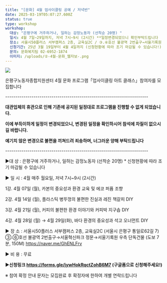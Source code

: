 ```yaml
---
title: "[문화] 4월 업사이클링 공예 / 저녁반"
date: 2025-03-19T05:07:27.600Z
status: true
type: workshop
workshop:
  대상: "은평구에 거주하거나, 일하는 감정노동자 (선착순 20명) "
  일시: 4월 7일~29일까지, 저녁 7시~9시 (2시간) **일정변경되었으니 확인부탁드립니다
  장소: 서울시50플러스 서부캠퍼스 2층, 교육실2C / ③.⑥호선 불광역 2번출구→서울기록원 우측 단독건물 (도보 7분, 150M)
  신청기간: 25년 3월 19일부터 4월 4일까지 (신청현황에 따라 조기 마감될 수 있습니다!)
  문의: 문화복지팀 02-6952-1874
  이미지: /uploads/②-4월-문화_웹자보-.png
---
```

![](/uploads/②-4월-문화_웹자보-.png)

은평구노동자종합지원센터
4월 문화 프로그램「업사이클링 아트 클래스」참여자를 모집합니다

\-﻿----------------------------------------------------------------------

**대관업체의 휴관으로 인해 기존에 공지된 일정대로 프로그램을 진행할 수 없게 되었습니다.**

**이에 부득이하게 일정이 변경되었으니, 변경된 일정을 확인하시어 참석에 차질이 없으시길 바랍니다.**

**예기치 않은 변경으로 불편을 끼쳐드려 죄송하며, 너그러운 양해 부탁드립니다**

\-﻿----------------------------------------------------------------------



▶대 상 :  은평구에 거주하거나, 일하는 감정노동자 (선착순 20명) * 신청현황에 따라 조기 마감될 수 있습니다

▶ 일 시 : 4월 매주 월요일, 저녁 7시~9시 (2시간)

  1강. 4월 07일 (월), 카본의 중요성과 환경 교육 및 에코 퍼퓸 조향

  2강. 4월 14일 (월), 플라스틱 병뚜껑의 불편한 진실과 레진 책갈피 DIY

  3강. 4월 21일 (월), 커피의 불편한 환경 이야기와 커피박 지구솝 DIY

  4강. 4월 28일 (월) → 4월 29일(화)​, 바다 환경의 중요성과 석고 오너먼트 DIY

▶ 장 소 : 서울시50플러스 서부캠퍼스 2층, 교육실2C (서울시 은평구 통일로62길 7)
   ③.⑥호선 불광역 2번출구→서울혁신파크 정문→서울기록원 우측 단독건물 (도보 7분, 150M)
   https://naver.me/GhENLFrv

▶ 비 용 : 무료

▶**신청링크 https://forms.gle/jywHokRqctZohB6M7 (구글폼으로 신청해주세요!)**

※ 참여 확정 안내 문자는 모집완료 후 확정자에 한하여 개별 연락드립니다